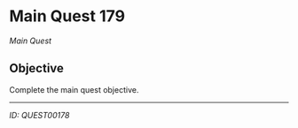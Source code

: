 # Main Quest 179

*Main Quest*

## Objective
Complete the main quest objective.

---
*ID: QUEST00178*